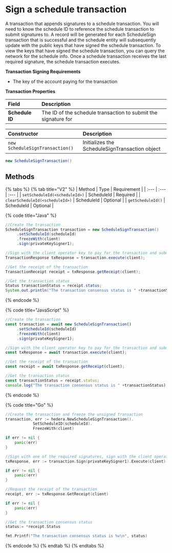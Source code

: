 # Sign a schedule transaction

A transaction that appends signatures to a schedule transaction. You will need to know the schedule ID to reference the schedule transaction to submit signatures to. A record will be generated for each ScheduleSign transaction that is successful and the schedule entity will subsequently update with the public keys that have signed the schedule transaction. To view the keys that have signed the schedule transaction, you can query the network for the schedule info. Once a schedule transaction receives the last required signature, the schedule transaction executes.

**Transaction Signing Requirements**

* The key of the account paying for the transaction

**Transaction Properties**

| Field | Description |
| :--- | :--- |
| **Schedule ID** | The ID of the schedule transaction to submit the signature for |

| Constructor | Description |
| :--- | :--- |
| `new ScheduleSignTransaction()` | Initializes the ScheduleSignTransaction object |

```java
new ScheduleSignTransaction()
```

## Methods

{% tabs %}
{% tab title="V2" %}
| Method | Type | Requirement |
| :--- | :--- | :--- |
| `setScheduleId(<scheduleId>)` | ScheduleId | Required |
| `clearScheduleId(<scheduleId>)` | ScheduleId | Optional |
| `getScheduleId()` | ScheduleId | Optional |

{% code title="Java" %}
```java
//Create the transaction
ScheduleSignTransaction transaction = new ScheduleSignTransaction()
     .setScheduleId(scheduleId)
     .freezeWith(client)
     .sign(privateKeySigner1);

//Sign with the client operator key to pay for the transaction and submit to a Hedera network
TransactionResponse txResponse = transaction.execute(client);

//Get the receipt of the transaction
TransactionReceipt receipt = txResponse.getReceipt(client);

//Get the transaction status
Status transactionStatus = receipt.status;
System.out.println("The transaction consensus status is " +transactionStatus);
```
{% endcode %}

{% code title="JavaScript" %}
```javascript
//Create the transaction
const transaction = await new ScheduleSignTransaction()
     .setScheduleId(scheduleId)
     .freezeWith(client)
     .sign(privateKeySigner1);

//Sign with the client operator key to pay for the transaction and submit to a Hedera network
const txResponse = await transaction.execute(client);

//Get the receipt of the transaction
const receipt = await txResponse.getReceipt(client);

//Get the transaction status
const transactionStatus = receipt.status;
console.log("The transaction consensus status is " +transactionStatus);
```
{% endcode %}

{% code title="Go" %}
```go
//Create the transaction and freeze the unsigned transaction
transaction, err := hedera.NewScheduleSignTransaction().
            SetScheduleID(scheduleId).
            FreezeWith(client)

if err != nil {
    panic(err)
}

//Sign with one of the required signatures, sign with the client operator private key and submit the transaction to a Hedera network
txResponse, err := transaction.Sign(privateKeySigner1).Execute(client)

if err != nil {
    panic(err)
}

//Request the receipt of the transaction
receipt, err := txResponse.GetReceipt(client)

if err != nil {
    panic(err)
}

//Get the transaction consensus status
status:= *receipt.Status

fmt.Printf("The transaction consensus status is %v\n", status)
```
{% endcode %}
{% endtab %}
{% endtabs %}

